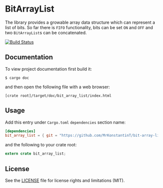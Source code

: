 
# BitArrayList

The library provides a growable array data structure which can represent a list of bits. So far there is `FIFO` functionality, bits can be set `ON` and `OFF` and two `BitArrayList`s can be concatenated.

[![Build Status](https://travis-ci.org/MrKonstantinT/bit-array-list.svg?branch=master)](https://travis-ci.org/MrKonstantinT/bit-array-list)

## Documentation

To view project documentation first build it:

```
$ cargo doc
```

and then open the following file with a web browser:

```
[crate root]/target/doc/bit_array_list/index.html
```

## Usage

Add this entry under `Cargo.toml` `dependencies` section name:

```toml
[dependencies]
bit_array_list = { git = "https://github.com/MrKonstantinT/bit-array-list" }
```

and the following to your crate root:

```rust
extern crate bit_array_list;
```

## License

See the [LICENSE](LICENSE.md) file for license rights and limitations (MIT).
